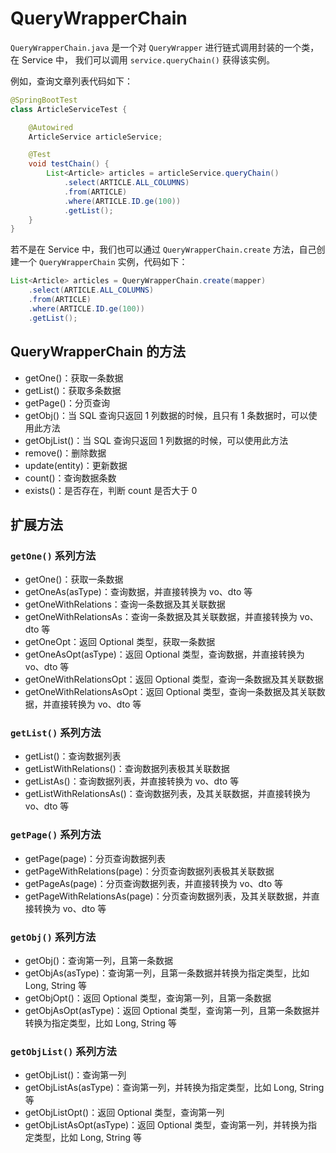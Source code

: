 # QueryWrapperChain

`QueryWrapperChain.java` 是一个对 `QueryWrapper` 进行链式调用封装的一个类，在 Service 中，
我们可以调用 `service.queryChain()` 获得该实例。


例如，查询文章列表代码如下：

```java
@SpringBootTest
class ArticleServiceTest {

    @Autowired
    ArticleService articleService;

    @Test
    void testChain() {
        List<Article> articles = articleService.queryChain()
            .select(ARTICLE.ALL_COLUMNS)
            .from(ARTICLE)
            .where(ARTICLE.ID.ge(100))
            .getList();
    }
}
```

若不是在 Service 中，我们也可以通过 `QueryWrapperChain.create` 方法，自己创建一个 `QueryWrapperChain` 实例，代码如下：

```java
List<Article> articles = QueryWrapperChain.create(mapper)
    .select(ARTICLE.ALL_COLUMNS)
    .from(ARTICLE)
    .where(ARTICLE.ID.ge(100))
    .getList();
```

## QueryWrapperChain 的方法

- getOne()：获取一条数据
- getList()：获取多条数据
- getPage()：分页查询
- getObj()：当 SQL 查询只返回 1 列数据的时候，且只有 1 条数据时，可以使用此方法
- getObjList()：当 SQL 查询只返回 1 列数据的时候，可以使用此方法
- remove()：删除数据
- update(entity)：更新数据
- count()：查询数据条数
- exists()：是否存在，判断 count 是否大于 0

## 扩展方法

### `getOne()` 系列方法

- getOne()：获取一条数据
- getOneAs(asType)：查询数据，并直接转换为 vo、dto 等
- getOneWithRelations：查询一条数据及其关联数据
- getOneWithRelationsAs：查询一条数据及其关联数据，并直接转换为 vo、dto 等
- getOneOpt：返回 Optional 类型，获取一条数据
- getOneAsOpt(asType)：返回 Optional 类型，查询数据，并直接转换为 vo、dto 等
- getOneWithRelationsOpt：返回 Optional 类型，查询一条数据及其关联数据
- getOneWithRelationsAsOpt：返回 Optional 类型，查询一条数据及其关联数据，并直接转换为 vo、dto 等


### `getList()` 系列方法

- getList()：查询数据列表
- getListWithRelations()：查询数据列表极其关联数据
- getListAs()：查询数据列表，并直接转换为 vo、dto 等
- getListWithRelationsAs()：查询数据列表，及其关联数据，并直接转换为 vo、dto 等


### `getPage()` 系列方法

- getPage(page)：分页查询数据列表
- getPageWithRelations(page)：分页查询数据列表极其关联数据
- getPageAs(page)：分页查询数据列表，并直接转换为 vo、dto 等
- getPageWithRelationsAs(page)：分页查询数据列表，及其关联数据，并直接转换为 vo、dto 等

### `getObj()` 系列方法

- getObj()：查询第一列，且第一条数据
- getObjAs(asType)：查询第一列，且第一条数据并转换为指定类型，比如 Long, String 等
- getObjOpt()：返回 Optional 类型，查询第一列，且第一条数据
- getObjAsOpt(asType)：返回 Optional 类型，查询第一列，且第一条数据并转换为指定类型，比如 Long, String 等

### `getObjList()` 系列方法

- getObjList()：查询第一列
- getObjListAs(asType)：查询第一列，并转换为指定类型，比如 Long, String 等
- getObjListOpt()：返回 Optional 类型，查询第一列
- getObjListAsOpt(asType)：返回 Optional 类型，查询第一列，并转换为指定类型，比如 Long, String 等






